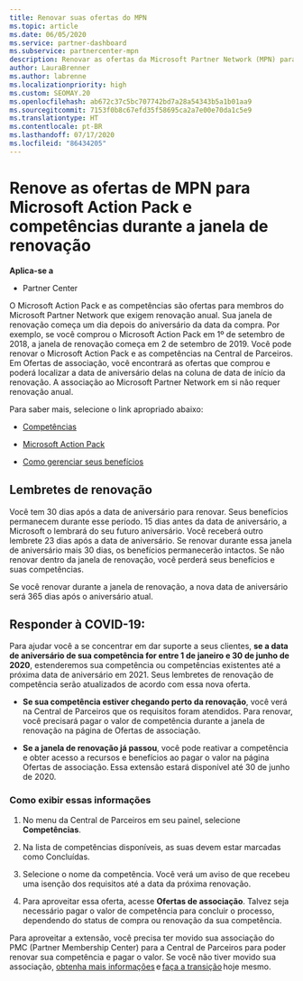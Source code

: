 ```yaml
---
title: Renovar suas ofertas do MPN
ms.topic: article
ms.date: 06/05/2020
ms.service: partner-dashboard
ms.subservice: partnercenter-mpn
description: Renovar as ofertas da Microsoft Partner Network (MPN) para Microsoft Action Pack e competências - a janela de renovação começa no aniversário da data da compra mais um dia.
author: LauraBrenner
ms.author: labrenne
ms.localizationpriority: high
ms.custom: SEOMAY.20
ms.openlocfilehash: ab672c37c5bc707742bd7a28a54343b5a1b01aa9
ms.sourcegitcommit: 7153f0b8c67efd35f58695ca2a7e00e70da1c5e9
ms.translationtype: HT
ms.contentlocale: pt-BR
ms.lasthandoff: 07/17/2020
ms.locfileid: "86434205"
---
```

# <a name="renew-your-mpn-offers-for-microsoft-action-pack-and-competencies-during-the-renewal-window"></a>Renove as ofertas de MPN para Microsoft Action Pack e competências durante a janela de renovação

**Aplica-se a**

- Partner Center

O Microsoft Action Pack e as competências são ofertas para membros do Microsoft Partner Network que exigem renovação anual. Sua janela de renovação começa um dia depois do aniversário da data da compra. Por exemplo, se você comprou o Microsoft Action Pack em 1º de setembro de 2018, a janela de renovação começa em 2 de setembro de 2019. Você pode renovar o Microsoft Action Pack e as competências na Central de Parceiros. Em Ofertas de associação, você encontrará as ofertas que comprou e poderá localizar a data de aniversário delas na coluna de data de início da renovação. A associação ao Microsoft Partner Network em si não requer renovação anual. 

Para saber mais, selecione o link apropriado abaixo: 

- [Competências](learn-about-competencies.md)

- [Microsoft Action Pack](mpn-get-action-pack.md)

- [Como gerenciar seus benefícios](manage-your-partner-network-benefits.md)

## <a name="renewal-reminders"></a>Lembretes de renovação 

Você tem 30 dias após a data de aniversário para renovar. Seus benefícios permanecem durante esse período. 15 dias antes da data de aniversário, a Microsoft o lembrará do seu futuro aniversário. Você receberá outro lembrete 23 dias após a data de aniversário. Se renovar durante essa janela de aniversário mais 30 dias, os benefícios permanecerão intactos. Se não renovar dentro da janela de renovação, você perderá seus benefícios e suas competências.

Se você renovar durante a janela de renovação, a nova data de aniversário será 365 dias após o aniversário atual.

## <a name="responding-to-covid-19"></a>Responder à COVID-19:

Para ajudar você a se concentrar em dar suporte a seus clientes, **se a data de aniversário de sua competência for entre 1 de janeiro e 30 de junho de 2020**, estenderemos sua competência ou competências existentes até a próxima data de aniversário em 2021. Seus lembretes de renovação de competência serão atualizados de acordo com essa nova oferta. 

- **Se sua competência estiver chegando perto da renovação**, você verá na Central de Parceiros que os requisitos foram atendidos. Para renovar, você precisará pagar o valor de competência durante a janela de renovação na página de Ofertas de associação. 

- **Se a janela de renovação já passou**, você pode reativar a competência e obter acesso a recursos e benefícios ao pagar o valor na página Ofertas de associação. Essa extensão estará disponível até 30 de junho de 2020.   

### <a name="how-to-view-this-information"></a>Como exibir essas informações

1. No menu da Central de Parceiros em seu painel, selecione **Competências**.  

2. Na lista de competências disponíveis, as suas devem estar marcadas como Concluídas.  

3. Selecione o nome da competência. Você verá um aviso de que recebeu uma isenção dos requisitos até a data da próxima renovação.   

4. Para aproveitar essa oferta, acesse **Ofertas de associação**. Talvez seja necessário pagar o valor de competência para concluir o processo, dependendo do status de compra ou renovação da sua competência. 

Para aproveitar a extensão, você precisa ter movido sua associação do PMC (Partner Membership Center) para a Central de Parceiros para poder renovar sua competência e pagar o valor. Se você não tiver movido sua associação, [obtenha mais informações](prepare-pmc-pc-migration.md) e [faça a transição](https://partners.microsoft.com/partnerprogram/Welcome.aspx) hoje mesmo.  
